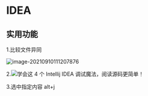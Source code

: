 # IDEA

## 实用功能

1.比较文件异同

![image-20210910111207876](https://typora-images-repository.oss-cn-beijing.aliyuncs.com/typora-img/image-20210910111207876.png)

2.![学会这 4 个 Intellij IDEA 调试魔法，阅读源码更简单！](https://mp.weixin.qq.com/s/lCLmVejTNYFcOJPH8lXuQw)



3.选中指定内容 alt+j